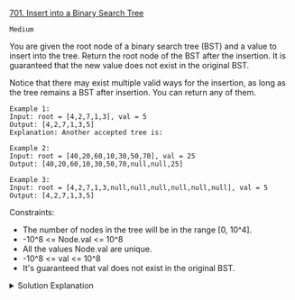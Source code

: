 [701. Insert into a Binary Search Tree](https://leetcode.com/problems/insert-into-a-binary-search-tree/)

`Medium`

You are given the root node of a binary search tree (BST) and a value to insert into the tree. Return the root node of the BST after the insertion. It is guaranteed that the new value does not exist in the original BST.

Notice that there may exist multiple valid ways for the insertion, as long as the tree remains a BST after insertion. You can return any of them.

```
Example 1:
Input: root = [4,2,7,1,3], val = 5
Output: [4,2,7,1,3,5]
Explanation: Another accepted tree is:

Example 2:
Input: root = [40,20,60,10,30,50,70], val = 25
Output: [40,20,60,10,30,50,70,null,null,25]

Example 3:
Input: root = [4,2,7,1,3,null,null,null,null,null,null], val = 5
Output: [4,2,7,1,3,5]
```

Constraints:

- The number of nodes in the tree will be in the range [0, 10^4].
- -10^8 <= Node.val <= 10^8
- All the values Node.val are unique.
- -10^8 <= val <= 10^8
- It's guaranteed that val does not exist in the original BST.

<details>
<summary>Solution Explanation</summary>

[東哥教你二元搜尋樹 - 基礎操作](https://labuladong.github.io/algo/2/21/43/)
</details>